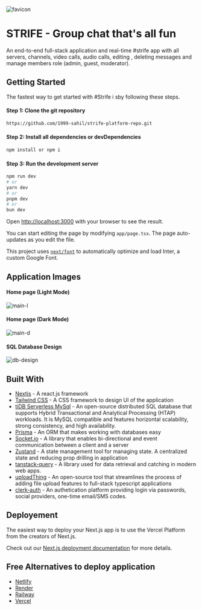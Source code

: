![favicon](https://github.com/user-attachments/assets/bc1acd1e-3d85-43ed-8816-0e1574458d72)


# STRIFE - Group chat that's all fun
An end-to-end full-stack application and real-time #strife app with all servers, channels, video calls, audio calls, editing , deleting messages and manage members role (admin, guest, moderator).

## Getting Started
The fastest way to get started with #Strife i sby following these steps.
#### Step 1: Clone the git repository
```bash
https://github.com/1999-sahil/strife-platform-repo.git
```
#### Step 2: Install all dependencies or devDependencies
```bash
npm install or npm i
```
#### Step 3: Run the development server
```bash
npm run dev
# or
yarn dev
# or
pnpm dev
# or
bun dev
```
Open [http://localhost:3000](http://localhost:3000) with your browser to see the result.

You can start editing the page by modifying `app/page.tsx`. The page auto-updates as you edit the file.

This project uses [`next/font`](https://nextjs.org/docs/basic-features/font-optimization) to automatically optimize and load Inter, a custom Google Font.

## Application Images
#### Home page (Light Mode)
![main-l](https://github.com/user-attachments/assets/f270d670-27b0-4f8e-ab9e-c8d024e073b0)
#### Home page (Dark Mode)
![main-d](https://github.com/user-attachments/assets/aa402e07-092d-46c4-b6e3-98b98cc1d333)
#### SQL Database Design
![db-design](https://github.com/user-attachments/assets/071193e0-6f83-4a1e-8fcc-eeae6b3fae49)


## Built With
* [Nextjs](https://nextjs.org/) - A react.js framework
* [Tailwind CSS](https://tailwindcss.com/) - A CSS framework to design UI of the application
* [tiDB Serverless MySql](https://www.pingcap.com/blog/tidb-serverless-vs-amazon-rds/?https://www.pingcap.com/article/embracing-tidb-cloud-the-ultimate-aws-rds-alternative/?utm_source=google&utm_medium=cpc&utm_campaign=plg_search_RDScompare_blog_02&utm_term=tidb%20cloud&utm_campaign=plg_search_RDScompare_blog_02&utm_source=adwords&utm_medium=ppc&hsa_acc=4915329829&hsa_cam=21426983197&hsa_grp=172559692508&hsa_ad=704295443174&hsa_src=g&hsa_tgt=kwd-2305906205430&hsa_kw=tidb%20cloud&hsa_mt=b&hsa_net=adwords&hsa_ver=3&gad_source=1&gclid=CjwKCAjwk8e1BhALEiwAc8MHiPbzFO_cZAuAORPWQ5yPz7p3_CXpLiM7UMzr5d1cMSPWz4iaZCZHAhoC9loQAvD_BwE) - An open-source distributed SQL database that supports Hybrid Transactional and Analytical Processing (HTAP) workloads. It is MySQL compatible and features horizontal scalability, strong consistency, and high availability.
* [Prisma](https://www.prisma.io/) - An ORM that makes working with databases easy
* [Socket.io](https://socket.io/) - A library that enables bi-directional and event communication between a client and a server
* [Zustand](https://zustand-demo.pmnd.rs/) - A state management tool for managing state. A centralized state and reducing prop drilling in application
* [tanstack-query](https://tanstack.com/query/latest) - A library used for data retrieval and catching in modern web apps.
* [uploadThing](https://uploadthing.com/) - An open-source tool that streamlines the process of adding file upload features to full-stack typescript applications
* [clerk-auth](https://clerk.com/) - An authetication platform providing login via passwords, social providers, one-time email/SMS codes.


## Deployement
The easiest way to deploy your Next.js app is to use the Vercel Platform from the creators of Next.js.

Check out our [Next.js deployment documentation](https://nextjs.org/docs/pages/building-your-application/deploying) for more details.

## Free Alternatives to deploy application
* [Netlify](https://www.netlify.com/)
* [Render](https://render.com/)
* [Railway](https://railway.app/)
* [Vercel](https://vercel.com/)
